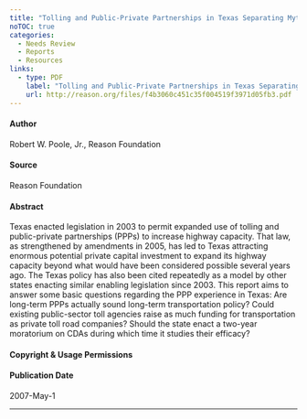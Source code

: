 ```yaml
---
title: "Tolling and Public-Private Partnerships in Texas Separating Myth from Fact"
noTOC: true
categories:
  - Needs Review
  - Reports
  - Resources
links:
  - type: PDF
    label: "Tolling and Public-Private Partnerships in Texas Separating Myth from Fact"
    url: http://reason.org/files/f4b3060c451c35f004519f3971d05fb3.pdf
---
```



#### Author

Robert W. Poole, Jr., Reason Foundation

#### Source

Reason Foundation

#### Abstract

Texas enacted legislation in 2003 to permit expanded use of tolling and public-private partnerships (PPPs) to increase highway capacity. That law, as strengthened by amendments in 2005, has led to Texas attracting enormous potential private capital investment to expand its highway capacity beyond what would have been considered possible several years ago. The Texas policy has also been cited repeatedly as a model by other states enacting similar enabling legislation since 2003. This report aims to answer some basic questions regarding the PPP experience in Texas: Are long-term PPPs actually sound long-term transportation policy? Could existing public-sector toll agencies raise as much funding for transportation as private toll road companies? Should the state enact a two-year moratorium on CDAs during which time it studies their efficacy?

#### Copyright & Usage Permissions

#### Publication Date

2007-May-1

------------------------------------------------------------------------




